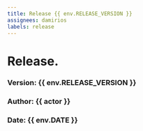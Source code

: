 ```yaml
---
title: Release {{ env.RELEASE_VERSION }}
assignees: damirios
labels: release
---
```

# Release. 
### Version: {{ env.RELEASE_VERSION }}
### Author: {{ actor }}
### Date: {{ env.DATE }}